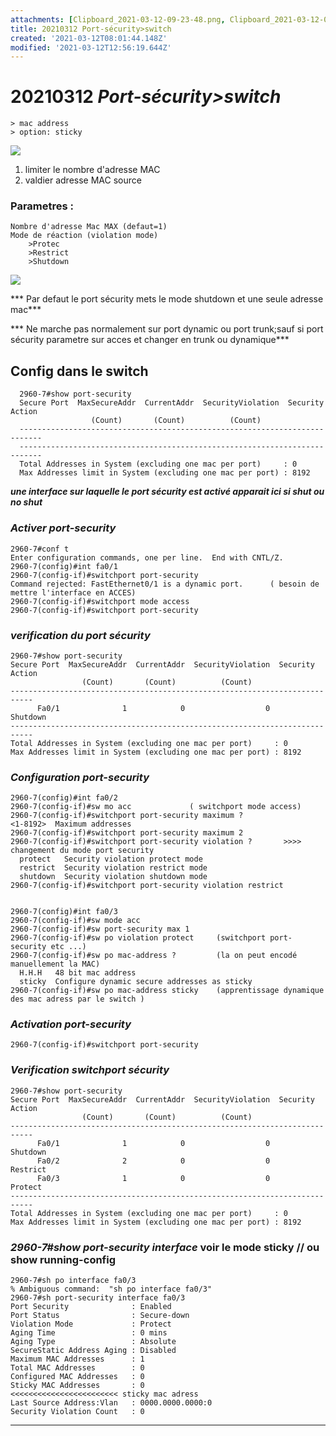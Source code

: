 ```yaml
---
attachments: [Clipboard_2021-03-12-09-23-48.png, Clipboard_2021-03-12-09-28-57.png]
title: 20210312 Port-sécurity>switch
created: '2021-03-12T08:01:44.148Z'
modified: '2021-03-12T12:56:19.644Z'
---
```


# 20210312 ***Port-sécurity>switch***

    > mac address
    > option: sticky
![](@attachment/Clipboard_2021-03-12-09-23-48.png)


1) limiter le nombre d'adresse MAC
2) valdier adresse MAC source

### Parametres :

    Nombre d'adresse Mac MAX (defaut=1)
    Mode de réaction (violation mode)
        >Protec
        >Restrict
        >Shutdown

![](@attachment/Clipboard_2021-03-12-09-28-57.png)

*** Par defaut le port sécurity mets le mode shutdown et une seule adresse mac***

*** Ne marche pas normalement sur port dynamic ou port trunk;sauf si port sécurity parametre sur acces et changer en trunk ou dynamique***

## Config dans le switch

      2960-7#show port-security
      Secure Port  MaxSecureAddr  CurrentAddr  SecurityViolation  Security Action
                      (Count)       (Count)          (Count)
      ---------------------------------------------------------------------------
      ---------------------------------------------------------------------------
      Total Addresses in System (excluding one mac per port)     : 0
      Max Addresses limit in System (excluding one mac per port) : 8192

***une interface sur laquelle le port sécurity est activé apparait ici si shut ou no shut***

### ***Activer port-security***

    2960-7#conf t
    Enter configuration commands, one per line.  End with CNTL/Z.
    2960-7(config)#int fa0/1
    2960-7(config-if)#switchport port-security
    Command rejected: FastEthernet0/1 is a dynamic port.      ( besoin de mettre l'interface en ACCES)
    2960-7(config-if)#switchport mode access
    2960-7(config-if)#switchport port-security


### ***verification du port sécurity***

    2960-7#show port-security
    Secure Port  MaxSecureAddr  CurrentAddr  SecurityViolation  Security Action
                    (Count)       (Count)          (Count)
    ---------------------------------------------------------------------------
          Fa0/1              1            0                  0         Shutdown
    ---------------------------------------------------------------------------
    Total Addresses in System (excluding one mac per port)     : 0
    Max Addresses limit in System (excluding one mac per port) : 8192

### ***Configuration port-security***

    2960-7(config)#int fa0/2
    2960-7(config-if)#sw mo acc             ( switchport mode access)
    2960-7(config-if)#switchport port-security maximum ?
    <1-8192>  Maximum addresses
    2960-7(config-if)#switchport port-security maximum 2
    2960-7(config-if)#switchport port-security violation ?       >>>> changement du mode port security
      protect   Security violation protect mode
      restrict  Security violation restrict mode
      shutdown  Security violation shutdown mode
    2960-7(config-if)#switchport port-security violation restrict


    2960-7(config)#int fa0/3
    2960-7(config-if)#sw mode acc
    2960-7(config-if)#sw port-security max 1
    2960-7(config-if)#sw po violation protect     (switchport port-security etc ...)
    2960-7(config-if)#sw po mac-address ?         (la on peut encodé manuellement la MAC)
      H.H.H   48 bit mac address
      sticky  Configure dynamic secure addresses as sticky
    2960-7(config-if)#sw po mac-address sticky    (apprentissage dynamique des mac adress par le switch )

### ***Activation port-security***

    2960-7(config-if)#switchport port-security

### ***Verification switchport sécurity***

    2960-7#show port-security
    Secure Port  MaxSecureAddr  CurrentAddr  SecurityViolation  Security Action
                    (Count)       (Count)          (Count)
    ---------------------------------------------------------------------------
          Fa0/1              1            0                  0         Shutdown
          Fa0/2              2            0                  0         Restrict
          Fa0/3              1            0                  0          Protect
    ---------------------------------------------------------------------------
    Total Addresses in System (excluding one mac per port)     : 0
    Max Addresses limit in System (excluding one mac per port) : 8192


### ***2960-7#show port-security interface <interface>*** voir le mode sticky // ou show running-config

    2960-7#sh po interface fa0/3
    % Ambiguous command:  "sh po interface fa0/3"
    2960-7#sh port-security interface fa0/3
    Port Security              : Enabled
    Port Status                : Secure-down
    Violation Mode             : Protect
    Aging Time                 : 0 mins
    Aging Type                 : Absolute
    SecureStatic Address Aging : Disabled
    Maximum MAC Addresses      : 1
    Total MAC Addresses        : 0
    Configured MAC Addresses   : 0
    Sticky MAC Addresses       : 0                       <<<<<<<<<<<<<<<<<<<<<<<< sticky mac adress
    Last Source Address:Vlan   : 0000.0000.0000:0
    Security Violation Count   : 0

---------------------------------------------------------------------------------------------------------------------------------------------------------







